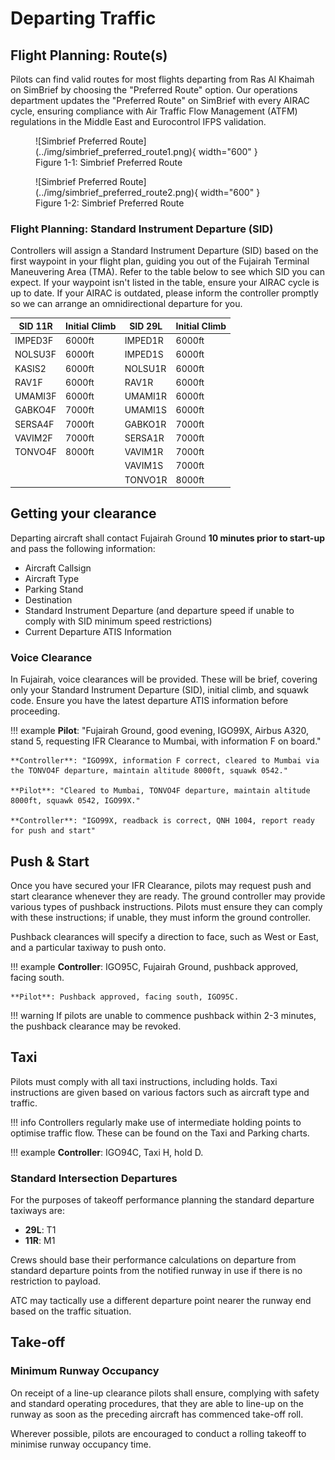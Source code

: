 # Departing Traffic
## Flight Planning: Route(s)
Pilots can find valid routes for most flights departing from Ras Al Khaimah on SimBrief by choosing the "Preferred Route" option. Our operations department updates the "Preferred Route" on SimBrief with every AIRAC cycle, ensuring compliance with Air Traffic Flow Management (ATFM) regulations in the Middle East and Eurocontrol IFPS validation.

<figure markdown>
![Simbrief Preferred Route](../img/simbrief_preferred_route1.png){ width="600" }
  <figcaption>Figure 1-1: Simbrief Preferred Route</figcaption>
</figure>

<figure markdown>
![Simbrief Preferred Route](../img/simbrief_preferred_route2.png){ width="600" }
  <figcaption>Figure 1-2: Simbrief Preferred Route</figcaption>
</figure>

### Flight Planning: Standard Instrument Departure (SID)
Controllers will assign a Standard Instrument Departure (SID) based on the first waypoint in your flight plan, guiding you out of the Fujairah Terminal Maneuvering Area (TMA). Refer to the table below to see which SID you can expect. If your waypoint isn't listed in the table, ensure your AIRAC cycle is up to date. If your AIRAC is outdated, please inform the controller promptly so we can arrange an omnidirectional departure for you.

|   SID  11R   | Initial Climb |   SID  29L   | Initial Climb |
|--------------|---------------|--------------|---------------|
| IMPED3F      | 6000ft        | IMPED1R      | 6000ft        |
| NOLSU3F      | 6000ft        | IMPED1S      | 6000ft        |
| KASIS2       | 6000ft        | NOLSU1R      | 6000ft        |
| RAV1F        | 6000ft        | RAV1R        | 6000ft        |
| UMAMI3F      | 6000ft        | UMAMI1R      | 6000ft        |
| GABKO4F      | 7000ft        | UMAMI1S      | 6000ft        |
| SERSA4F      | 7000ft        | GABKO1R      | 7000ft        |
| VAVIM2F      | 7000ft        | SERSA1R      | 7000ft        |
| TONVO4F      | 8000ft        | VAVIM1R      | 7000ft        |
|              |               | VAVIM1S      | 7000ft        |
|              |               | TONVO1R      | 8000ft        |

## Getting your clearance
Departing aircraft shall contact Fujairah Ground **10 minutes prior to start-up** and pass the following information:
<ul>
    <li>Aircraft Callsign</li>
    <li>Aircraft Type</li>
    <li>Parking Stand</li>
    <li>Destination</li>
    <li>Standard Instrument Departure (and departure speed if unable to comply with SID minimum speed restrictions)</li>
    <li>Current Departure ATIS Information</li>
</ul>

### Voice Clearance
In Fujairah, voice clearances will be provided. These will be brief, covering only your Standard Instrument Departure (SID), initial climb, and squawk code. Ensure you have the latest departure ATIS information before proceeding.

!!! example
    **Pilot**: "Fujairah Ground, good evening, IGO99X, Airbus A320, stand 5, requesting IFR Clearance to Mumbai, with information F on board."

    **Controller**: "IGO99X, information F correct, cleared to Mumbai via the TONVO4F departure, maintain altitude 8000ft, squawk 0542."

    **Pilot**: "Cleared to Mumbai, TONVO4F departure, maintain altitude 8000ft, squawk 0542, IGO99X."

    **Controller**: "IGO99X, readback is correct, QNH 1004, report ready for push and start"

## Push & Start
Once you have secured your IFR Clearance, pilots may request push and start clearance whenever they are ready. The ground controller may provide various types of pushback instructions. Pilots must ensure they can comply with these instructions; if unable, they must inform the ground controller.

Pushback clearances will specify a direction to face, such as West or East, and a particular taxiway to push onto.

!!! example
    **Controller**: IGO95C, Fujairah Ground, pushback approved, facing south.

    **Pilot**: Pushback approved, facing south, IGO95C.

!!! warning
    If pilots are unable to commence pushback within 2-3 minutes, the pushback clearance may be revoked.

## Taxi
Pilots must comply with all taxi instructions, including holds. Taxi instructions are given based on various factors such as aircraft type and traffic.

!!! info
    Controllers regularly make use of intermediate holding points to optimise traffic flow. These can be found on the Taxi and Parking charts.

!!! example
    **Controller**: IGO94C, Taxi H, hold D.

### Standard Intersection Departures
For the purposes of takeoff performance planning the standard departure taxiways are:

- **29L**: T1
- **11R**: M1

Crews should base their performance calculations on departure from standard departure points from the notified runway in use if there is no restriction to payload.

ATC may tactically use a different departure point nearer the runway end based on the traffic situation.

## Take-off
### Minimum Runway Occupancy
On receipt of a line-up clearance pilots shall ensure, complying with safety and standard operating procedures, that they are able to line-up on the runway as soon as the preceding aircraft has commenced take-off roll.

Wherever possible, pilots are encouraged to conduct a rolling takeoff to minimise runway occupancy time.